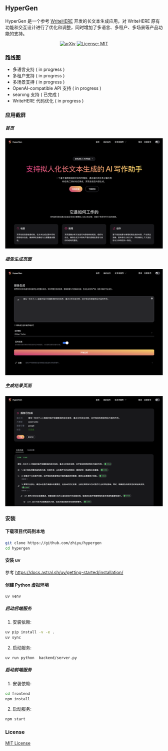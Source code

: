 ## HyperGen

HyperGen 是一个参考 [WriteHERE](https://github.com/principia-ai/WriteHERE) 开发的长文本生成应用，对 WriteHERE 原有功能和交互设计进行了优化和调整，同时增加了多语言、多租户、多场景等产品功能的支持。

<p align="center">
  <a href="https://arxiv.org/abs/2503.08275"><img src="https://img.shields.io/badge/arXiv-2503.08275-b31b1b.svg" alt="arXiv"></a>
  <a href="https://opensource.org/licenses/MIT"><img src="https://img.shields.io/badge/License-MIT-yellow.svg" alt="License: MIT"></a>
</p>

### 路线图

- 多语言支持 ( in progress )
- 多租户支持 ( in progress )
- 多场景支持 ( in progress )
- OpenAI-compatible API 支持 ( in progress )
- searxng 支持 ( 已完成 )
- WriteHERE 代码优化 ( in progress )

### 应用截屏

##### 首页

![screenshots](./assets/1.png)

##### 报告生成页面

![screenshots](./assets/2.png)

##### 生成结果页面

![screenshots](./assets/3.png)

### 安装

#### 下载项目代码到本地

```bash
git clone https://github.com/zhiyu/hypergen
cd hypergen
```

#### 安装 uv

参考 https://docs.astral.sh/uv/getting-started/installation/

#### 创建 Python 虚拟环境

```bash
uv venv
```

##### 启动后端服务

1. 安装依赖:

```bash
uv pip install -v -e .
uv sync
```

2. 启动服务:

```bash
uv run python  backend/server.py
```

##### 启动前端服务

1. 安装依赖:

```bash
cd frontend
npm install
```

2. 启动服务:

```bash
npm start
```

### License

[MIT License](LICENSE)
